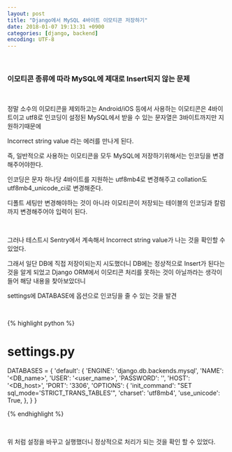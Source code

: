 ```yaml
---
layout: post
title: "Django에서 MySQL 4바이트 이모티콘 저장하기"
date: 2018-01-07 19:13:31 +0900
categories: [django, backend]
encoding: UTF-8
---
```


<br>


### **이모티콘 종류에 따라 MySQL에 제대로 Insert되지 않는 문제**

<br/>

정말 소수의 이모티콘을 제외하고는 Android/iOS 등에서 사용하는 이모티콘은 4바이트이고 
utf8로 인코딩이 설정된 MySQL에서 받을 수 있는 문자열은 3바이트까지만 지원하기때문에 

Incorrect string value 라는 에러를 만나게 된다.


즉, 일반적으로 사용하는 이모티콘을 모두 MySQL에 저장하기위해서는 인코딩을 변경해주어야한다.

인코딩은 문자 하나당 4바이트를 지원하는 utf8mb4로 변경해주고 collation도 utf8mb4_unicode_ci로 변경해준다. 

디폴트 세팅만 변경해야하는 것이 아니라 이모티콘이 저장되는 테이블의 인코딩과 칼럼까지 변경해주어야 입력이 된다.



<br>


그러나 테스트시 Sentry에서 계속해서 Incorrect string value가 나는 것을 확인할 수있었다.


그래서 일단 DB에 직접 저장이되는지 시도했더니 DB에는 정상적으로 Insert가 된다는 것을 알게 되었고 Django ORM에서 이모티콘 처리를 못하는 것이 아닐까라는 생각이 들어 해당 내용을 찾아보았더니

settings에 DATABASE에 옵션으로 인코딩을 줄 수 있는 것을 발견


<br>

{% highlight python %}

# settings.py


DATABASES = {
    'default': {
        'ENGINE': 'django.db.backends.mysql',
        'NAME': '<DB_name>',
	'USER': '<user_name>',
	'PASSWORD': '<password>',
	'HOST': '<DB_host>',
    	'PORT': '3306',
        'OPTIONS': {
            'init_command': "SET sql_mode='STRICT_TRANS_TABLES'",
            'charset': 'utf8mb4',
            'use_unicode': True,
        },
    }
}


{% endhighlight %}

<br>

위 처럼 설정을 바꾸고 실행했더니 정상적으로 처리가 되는 것을 확인 할 수 있었다.

<br>
<br>
